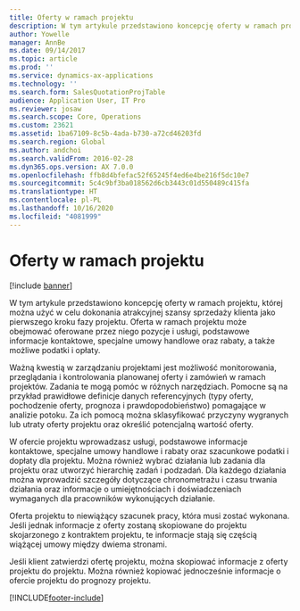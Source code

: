 ```yaml
---
title: Oferty w ramach projektu
description: W tym artykule przedstawiono koncepcję oferty w ramach projektu, której można użyć w celu dokonania atrakcyjnej szansy sprzedaży klienta jako pierwszego kroku fazy projektu. Oferta w ramach projektu może obejmować oferowane przez niego pozycje i usługi, podstawowe informacje kontaktowe, specjalne umowy handlowe oraz rabaty, a także możliwe podatki i opłaty.
author: Yowelle
manager: AnnBe
ms.date: 09/14/2017
ms.topic: article
ms.prod: ''
ms.service: dynamics-ax-applications
ms.technology: ''
ms.search.form: SalesQuotationProjTable
audience: Application User, IT Pro
ms.reviewer: josaw
ms.search.scope: Core, Operations
ms.custom: 23621
ms.assetid: 1ba67109-8c5b-4ada-b730-a72cd46203fd
ms.search.region: Global
ms.author: andchoi
ms.search.validFrom: 2016-02-28
ms.dyn365.ops.version: AX 7.0.0
ms.openlocfilehash: ffb8d4bfefac52f65245f4ed6e4be216f5dc10e7
ms.sourcegitcommit: 5c4c9bf3ba018562d6cb3443c01d550489c415fa
ms.translationtype: HT
ms.contentlocale: pl-PL
ms.lasthandoff: 10/16/2020
ms.locfileid: "4081999"
---
```

# <a name="project-quotations"></a>Oferty w ramach projektu

[!include [banner](../includes/banner.md)]

W tym artykule przedstawiono koncepcję oferty w ramach projektu, której można użyć w celu dokonania atrakcyjnej szansy sprzedaży klienta jako pierwszego kroku fazy projektu. Oferta w ramach projektu może obejmować oferowane przez niego pozycje i usługi, podstawowe informacje kontaktowe, specjalne umowy handlowe oraz rabaty, a także możliwe podatki i opłaty. 

Ważną kwestią w zarządzaniu projektami jest możliwość monitorowania, przeglądania i kontrolowania planowanej oferty i zamówień w ramach projektów. Zadania te mogą pomóc w różnych narzędziach. Pomocne są na przykład prawidłowe definicje danych referencyjnych (typy oferty, pochodzenie oferty, prognoza i prawdopodobieństwo) pomagające w analizie potoku. Za ich pomocą można sklasyfikować przyczyny wygranych lub utraty oferty projektu oraz określić potencjalną wartość oferty. 

W ofercie projektu wprowadzasz usługi, podstawowe informacje kontaktowe, specjalne umowy handlowe i rabaty oraz szacunkowe podatki i dopłaty dla projektu. Można również wybrać działania lub zadania dla projektu oraz utworzyć hierarchię zadań i podzadań. Dla każdego działania można wprowadzić szczegóły dotyczące chronometrażu i czasu trwania działania oraz informacje o umiejętnościach i doświadczeniach wymaganych dla pracowników wykonujących działanie. 

Oferta projektu to niewiążący szacunek pracy, która musi zostać wykonana. Jeśli jednak informacje z oferty zostaną skopiowane do projektu skojarzonego z kontraktem projektu, te informacje stają się częścią wiążącej umowy między dwiema stronami. 

Jeśli klient zatwierdzi ofertę projektu, można skopiować informacje z oferty projektu do projektu. Można również kopiować jednocześnie informacje o ofercie projektu do prognozy projektu.





[!INCLUDE[footer-include](../includes/footer-banner.md)]
